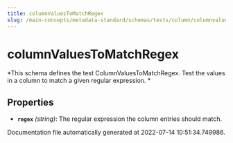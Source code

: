 ```yaml
---
title: columnValuesToMatchRegex
slug: /main-concepts/metadata-standard/schemas/tests/column/columnvaluestomatchregex
---
```


# columnValuesToMatchRegex

*This schema defines the test ColumnValuesToMatchRegex. Test the values in a column to match a given regular expression. *

## Properties

- **`regex`** *(string)*: The regular expression the column entries should match.


Documentation file automatically generated at 2022-07-14 10:51:34.749986.
